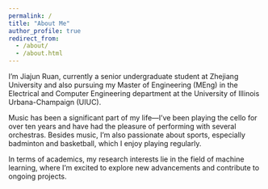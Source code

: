 ```yaml
---
permalink: /
title: "About Me"
author_profile: true
redirect_from: 
  - /about/
  - /about.html
---
```


I’m Jiajun Ruan, currently a senior undergraduate student at Zhejiang University and also pursuing my Master of Engineering (MEng) in the Electrical and Computer Engineering department at the University of Illinois Urbana-Champaign (UIUC).

Music has been a significant part of my life—I’ve been playing the cello for over ten years and have had the pleasure of performing with several orchestras. Besides music, I’m also passionate about sports, especially badminton and basketball, which I enjoy playing regularly.

In terms of academics, my research interests lie in the field of machine learning, where I’m excited to explore new advancements and contribute to ongoing projects.



